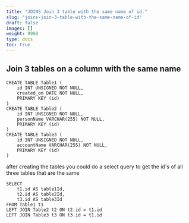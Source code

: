 ```yaml
---
title: "JOINS Join 3 table with the same name of id."
slug: "joins-join-3-table-with-the-same-name-of-id"
draft: false
images: []
weight: 9988
type: docs
toc: true
---
```


## Join 3 tables on a column with the same name
    CREATE TABLE Table1 (
        id INT UNSIGNED NOT NULL,
        created_on DATE NOT NULL,
        PRIMARY KEY (id)
    )
    CREATE TABLE Table2 (
        id INT UNSIGNED NOT NULL,
        personName VARCHAR(255) NOT NULL,
        PRIMARY KEY (id)
    )
    CREATE TABLE Table3 (
        id INT UNSIGNED NOT NULL,
        accountName VARCHAR(255) NOT NULL,
        PRIMARY KEY (id)
    )

after creating the tables you could do a select query to get the id's of all three tables that are the same

    SELECT 
        t1.id AS table1Id, 
        t2.id AS table2Id, 
        t3.id AS table3Id 
    FROM Table1 t1
    LEFT JOIN Table2 t2 ON t2.id = t1.id
    LEFT JOIN Table3 t3 ON t3.id = t1.id

